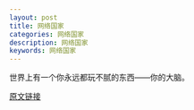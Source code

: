 ```yaml
---
layout: post
title: 网络国家
categories: 网络国家
description: 网络国家
keywords: 网络国家
---
```


世界上有一个你永远都玩不腻的东西——你的大脑。

[原文链接](https://www.thenetworkstate-zh.com/)
